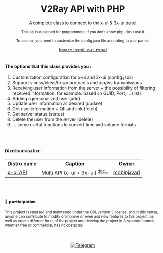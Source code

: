 <div align="center">
  <h1>V2Ray API with PHP</h1>
  <p>A complete class to connect to the x-ui & 3x-ui panel</p>
  <p><sup>This api is designed for programmers, if you don't know php, don't use it</sup></p>
  <p><sup>To use api, you need to customize the config.json file according to your panels</sup></p>
  <p><a href="docs/install">how to install x-ui panel</a><br><br>
</div>

<div align="left">
  <h4>The options that this class provides you :</h4>
  <ol>
    <li>Customization configuration for x-ui and 3x-ui (config.json)</li>
    <li>Support vmess/vless/trojan protocols and tcp/ws transmissions</li>
    <li>Receiving user information from the server + the possibility of filtering received information, for example: based on GUID, Port, ... (list)</li>
    <li>Adding a personalized user (add)</li>
    <li>Update user information as desired (update)</li>
    <li>Get user information + QR and link (fetch)</li>
    <li>Get server status (status)</li>
    <li>Delete the user from the server (delete)</li>
    <li>... some useful functions to convert time and volume formats</li>
  </ol>
</div><br><br>

<div>
    <h4>Distributions list :</h4>
    <table>
        <tr>
            <th>Distro name</th>
            <th>Caption</th>
            <th>Owner</th>
        </tr>
        <tr>
            <td><a href="class/xuiConnect.php">x-ui API</a></td>
            <td>Multi API (x-ui + 3x-ui) <sup><a href="docs/fa_IR.md">doc...</a></sup></td>
            <td><a href="https://github.com/mobinjavari">mobinjavari</a></td>
        </tr>
    </table>
</div><br><br>

<div>
    <h4>🤝 participation</h4>
    <p><sub>This project is released and maintained under the GPL version 3 license, and in this sense, anyone can contribute to modify or improve or even add new features to this project, as well as create different forks of the project and develop the project in A separate branch, whether free or commercial, has no obstacles</sub></p>
</div><br><br>

<div align="center">
      <a href="https://t.me/mobinjavari" title="Telegram"><img alt="Telegram" src="https://img.shields.io/badge/-Telegram-252932?labelColor=4C8EDA&style=flat&logo=Telegram&logoColor=20232A"></a>
</div>
